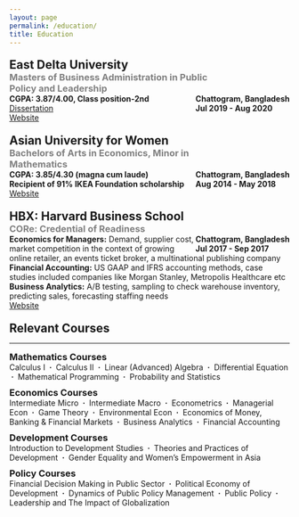 ```yaml
---
layout: page
permalink: /education/
title: Education
---
```


<div style="margin:20px 0">
    <div style="display:inline-block; width: 77%">
        <h2 style="font-weight:bold; margin:0">East Delta University</h2>
        <h3 style="color:grey; font-weight:bold; margin:0">Masters of Business Administration in Public Policy and Leadership</h3>
    </div>
    <div style="display:inline-block; vertical-align:top; float:right">
        <h4 style="margin:0">Chattogram, Bangladesh</h4>
        <h4 style="margin:0">Jul 2019 - Aug 2020</h4>
        </div>
    <p style="margin:0"><b>CGPA: 3.87/4.00, Class position-2nd</b></p>
    <a href="/research"><div class="color-button">Dissertation</div></a>
    <a href="https://www.eastdelta.edu.bd/"><div class="color-button">Website</div></a>
</div>

<div style="margin:20px 0">
    <div style="display:inline-block; width: 77%">
        <h2 style="font-weight:bold; margin:0">Asian University for Women</h2>
        <h3 style="color:grey; font-weight:bold; margin:0">Bachelors of Arts in Economics, Minor in Mathematics</h3>
    </div>
    <div style="display:inline-block; vertical-align:top; float:right">
        <h4 style="margin:0">Chattogram, Bangladesh</h4>
        <h4 style="margin:0">Aug 2014 - May 2018</h4>
    </div>
    <p style="margin:0"><b>CGPA: 3.85/4.30 (magna cum laude) <br> 
    Recipient of 91% IKEA Foundation scholarship</b></p>
    <a href="https://asian-university.org/"><div class="color-button">Website</div></a>
<div>

<div style="margin:20px 0">
    <div style="display:inline-block; width: 77%">
        <h2 style="font-weight:bold; margin:0">HBX: Harvard Business School</h2>
        <h3 style="color:grey; font-weight:bold; margin:0">CORe: Credential of Readiness</h3>
    </div>
    <div style="display:inline-block; vertical-align:top; float:right">
        <h4 style="margin:0">Chattogram, Bangladesh</h4>
        <h4 style="margin:0">Jul 2017 - Sep 2017</h4>
    </div>
    <p style="margin:0"><b>Economics for Managers:</b> Demand, supplier cost, market competition in the context of growing online retailer, an events ticket broker, a multinational publishing company <br>
    <b>Financial Accounting:</b> US GAAP and IFRS accounting methods, case studies included companies like Morgan Stanley, Metropolis Healthcare etc <br>
    <b>Business Analytics:</b>  A/B testing, sampling to check warehouse inventory, predicting sales, forecasting staffing needs</p>
    <a href="https://online.hbs.edu/courses/core/?c1=GAW_SE_NW&source=INTL_BRND&cr2=search__-__nw__-__international__-__branded&kw=hbx_core_exm&cr5=547999763439&cr7=c&hsa_cam=1396947326&hsa_grp=57712618040&hsa_mt=e&hsa_src=g&hsa_ad=547999763439&hsa_acc={792-723-8641}&hsa_net=adwords&hsa_kw=hbx%20core&hsa_tgt=aud-951628315120:kwd-493465437512&hsa_ver=3&gclid=Cj0KCQjwwY-LBhD6ARIsACvT72PxqThAZ5BSILN0zbriuv2Ug8eKHMbTuKI7GXDrAP1cek0reHnB2icaAh_FEALw_wcB"><div class="color-button">Website</div></a>
<div>

<h2 style="margin: 20px 0 0 0">Relevant Courses</h2>
<hr>

<h3 style="margin:10px 0 0 0">Mathematics Courses</h3>
Calculus I <b>&nbsp;&middot;&nbsp;</b>
Calculus II <b>&nbsp;&middot;&nbsp;</b>
Linear (Advanced) Algebra <b>&nbsp;&middot;&nbsp;</b>
Differential Equation <b>&nbsp;&middot;&nbsp;</b>
Mathematical Programming <b>&nbsp;&middot;&nbsp;</b>
Probability and Statistics

<h3 style="margin:10px 0 0 0">Economics Courses</h3>
Intermediate Micro <b>&nbsp;&middot;&nbsp;</b>
Intermediate Macro <b>&nbsp;&middot;&nbsp;</b>
Econometrics <b>&nbsp;&middot;&nbsp;</b>
Managerial Econ <b>&nbsp;&middot;&nbsp;</b>
Game Theory <b>&nbsp;&middot;&nbsp;</b>
Environmental Econ <b>&nbsp;&middot;&nbsp;</b>
Economics of Money, Banking & Financial Markets <b>&nbsp;&middot;&nbsp;</b>
Business Analytics <b>&nbsp;&middot;&nbsp;</b>
Financial Accounting

<h3 style="margin:10px 0 0 0">Development Courses</h3>
Introduction to Development Studies <b>&nbsp;&middot;&nbsp;</b> Theories and Practices of Development <b>&nbsp;&middot;&nbsp;</b> Gender Equality and Women’s Empowerment in Asia

<h3 style="margin:10px 0 0 0">Policy Courses</h3>
Financial Decision Making in Public Sector <b>&nbsp;&middot;&nbsp;</b>
Political Economy of Development <b>&nbsp;&middot;&nbsp;</b>
Dynamics of Public Policy Management <b>&nbsp;&middot;&nbsp;</b>
Public Policy <b>&nbsp;&middot;&nbsp;</b>
Leadership and The Impact of Globalization
